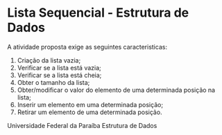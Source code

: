# Lista Sequencial - Estrutura de Dados

A atividade proposta exige as seguintes caracteristicas:

1. Criação da lista vazia;
2. Verificar se a lista está vazia;
3. Verificar se a lista está cheia;
4. Obter o tamanho da lista;
5. Obter/modificar o valor do elemento de uma determinada
posição na lista;
6. Inserir um elemento em uma determinada posição;
7. Retirar um elemento de uma determinada posição.

Universidade Federal da Paraíba
Estrutura de Dados
